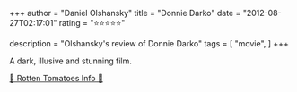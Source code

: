 +++
author = "Daniel Olshansky"
title = "Donnie Darko"
date = "2012-08-27T02:17:01"
rating = "⭐⭐⭐⭐⭐"

description = "Olshansky's review of Donnie Darko"
tags = [
    "movie",
]
+++


A dark, illusive and stunning film.

[🍅 Rotten Tomatoes Info 🍅](https://www.rottentomatoes.com//m/donnie_darko)